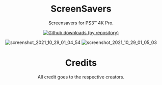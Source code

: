 <div align="center"> 

# ScreenSavers
Screensavers for PS3™ 4K Pro.
  
[![Github downloads (by repository)](https://img.shields.io/github/downloads/LuanTeles/ScreenSavers/total.svg?style=social)](https://github.com/LuanTeles/ScreenSavers/releases)
   
![screenshot_2021_10_29_01_04_54](https://user-images.githubusercontent.com/74815634/139374108-ecc842e2-3db6-4e58-892f-4714e104cc76.png)
![screenshot_2021_10_29_01_05_03](https://user-images.githubusercontent.com/74815634/139374112-1812e010-2a26-4c3a-93c4-e8535f449ca5.png)

# Credits
All credit goes to the respective creators.

</div>

